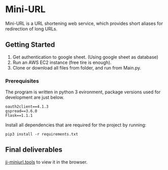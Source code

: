 # Mini-URL

Mini-URL is a URL shortening web service, which provides short aliases for redirection of long URLs.

## Getting Started

1. Get authentication to google sheet. (Using google sheet as database)
2. Run an AWS EC2 instance (free tire is enough).
3. Clone or download all files from folder, and run from Main.py.

### Prerequisites

The program is written in python 3 evironment, package versions used for development are just below.
```
oauth2client==4.1.3
gspread==3.6.0
Flask==1.1.1
```
Install all dependencies that are required for the project by running:
```
pip3 install -r requirements.txt
```

## Final deliverables
[jj-miniurl.tools](http://jj-miniurl.tools/) to view it in the browser.
